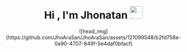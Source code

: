 <h1 align="center"><b>Hi , I'm Jhonatan </b><img src="https://media.giphy.com/media/hvRJCLFzcasrR4ia7z/giphy.gif" width="35"></h1>
<div align="center">
![head_img](https://github.com/JhoAraSan/JhoAraSan/assets/121099548/b2fd758e-0a90-4707-849f-5e4daf0bfacf)
</div>
<!--
**JhoAraSan/JhoAraSan** is a ✨ _special_ ✨ repository because its `README.md` (this file) appears on your GitHub profile.

Here are some ideas to get you started:

- 🔭 I’m currently working on ...
- 🌱 I’m currently learning ...
- 👯 I’m looking to collaborate on ...
- 🤔 I’m looking for help with ...
- 💬 Ask me about ...
- 📫 How to reach me: ...
- 😄 Pronouns: ...
- ⚡ Fun fact: ...
-->
